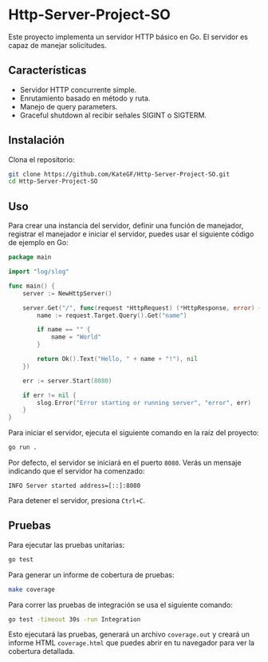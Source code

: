 # Http-Server-Project-SO

Este proyecto implementa un servidor HTTP básico en Go. El servidor es capaz de manejar solicitudes.

## Características

- Servidor HTTP concurrente simple.
- Enrutamiento basado en método y ruta.
- Manejo de query parameters.
- Graceful shutdown al recibir señales SIGINT o SIGTERM.

## Instalación

Clona el repositorio:

```bash
git clone https://github.com/KateGF/Http-Server-Project-SO.git
cd Http-Server-Project-SO
```

## Uso

Para crear una instancia del servidor, definir una función de manejador, registrar el manejador e iniciar el servidor, puedes usar el siguiente código de ejemplo en Go:

```go
package main

import "log/slog"

func main() {
	server := NewHttpServer()

	server.Get("/", func(request *HttpRequest) (*HttpResponse, error) {
		name := request.Target.Query().Get("name")

		if name == "" {
			name = "World"
		}

		return Ok().Text("Hello, " + name + "!"), nil
	})

	err := server.Start(8080)

	if err != nil {
		slog.Error("Error starting or running server", "error", err)
	}
}
```

Para iniciar el servidor, ejecuta el siguiente comando en la raíz del proyecto:

```bash
go run .
```

Por defecto, el servidor se iniciará en el puerto `8080`. Verás un mensaje indicando que el servidor ha comenzado:

```
INFO Server started address=[::]:8080
```

Para detener el servidor, presiona `Ctrl+C`.

## Pruebas

Para ejecutar las pruebas unitarias:

```bash
go test
```

Para generar un informe de cobertura de pruebas:

```bash
make coverage
```

Para correr las pruebas de integración se usa el siguiente comando:

```bash
go test -timeout 30s -run Integration 
```

Esto ejecutará las pruebas, generará un archivo `coverage.out` y creará un informe HTML `coverage.html` que puedes abrir en tu navegador para ver la cobertura detallada.
